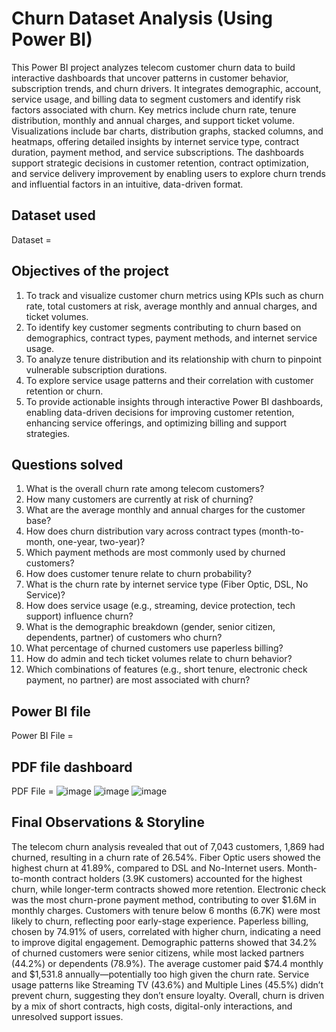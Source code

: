 # Churn Dataset Analysis (Using Power BI)
This Power BI project analyzes telecom customer churn data to build interactive dashboards that uncover patterns in customer behavior, subscription trends, and churn drivers. It integrates demographic, account, service usage, and billing data to segment customers and identify risk factors associated with churn. Key metrics include churn rate, tenure distribution, monthly and annual charges, and support ticket volume. Visualizations include bar charts, distribution graphs, stacked columns, and heatmaps, offering detailed insights by internet service type, contract duration, payment method, and service subscriptions. The dashboards support strategic decisions in customer retention, contract optimization, and service delivery improvement by enabling users to explore churn trends and influential factors in an intuitive, data-driven format.

## Dataset used
Dataset =

## Objectives of the project
1) To track and visualize customer churn metrics using KPIs such as churn rate, total customers at risk, average monthly and annual charges, and ticket volumes.
2) To identify key customer segments contributing to churn based on demographics, contract types, payment methods, and internet service usage.
3) To analyze tenure distribution and its relationship with churn to pinpoint vulnerable subscription durations.
4) To explore service usage patterns and their correlation with customer retention or churn.
5) To provide actionable insights through interactive Power BI dashboards, enabling data-driven decisions for improving customer retention, enhancing service offerings, and optimizing billing and support strategies.
   
## Questions solved
1) What is the overall churn rate among telecom customers?
2) How many customers are currently at risk of churning?
3) What are the average monthly and annual charges for the customer base?
4) How does churn distribution vary across contract types (month-to-month, one-year, two-year)?
5) Which payment methods are most commonly used by churned customers?
6) How does customer tenure relate to churn probability?
7) What is the churn rate by internet service type (Fiber Optic, DSL, No Service)?
8) How does service usage (e.g., streaming, device protection, tech support) influence churn?
9) What is the demographic breakdown (gender, senior citizen, dependents, partner) of customers who churn?
10) What percentage of churned customers use paperless billing?
11) How do admin and tech ticket volumes relate to churn behavior?
12) Which combinations of features (e.g., short tenure, electronic check payment, no partner) are most associated with churn?





## Power BI file
Power BI File =

## PDF file dashboard
PDF File =
![image](https://github.com/user-attachments/assets/e900335c-5ba1-4bf2-ab3d-6d34f56721e1)
![image](https://github.com/user-attachments/assets/5d799eda-1243-4298-bbd0-8004c821542f)
![image](https://github.com/user-attachments/assets/22f9c98d-2282-49cd-aef0-77acd14bf3bd)




## Final Observations & Storyline
The telecom churn analysis revealed that out of 7,043 customers, 1,869 had churned, resulting in a churn rate of 26.54%. Fiber Optic users showed the highest churn at 41.89%, compared to DSL and No-Internet users. Month-to-month contract holders (3.9K customers) accounted for the highest churn, while longer-term contracts showed more retention. Electronic check was the most churn-prone payment method, contributing to over $1.6M in monthly charges. Customers with tenure below 6 months (6.7K) were most likely to churn, reflecting poor early-stage experience. Paperless billing, chosen by 74.91% of users, correlated with higher churn, indicating a need to improve digital engagement. Demographic patterns showed that 34.2% of churned customers were senior citizens, while most lacked partners (44.2%) or dependents (78.9%). The average customer paid $74.4 monthly and $1,531.8 annually—potentially too high given the churn rate. Service usage patterns like Streaming TV (43.6%) and Multiple Lines (45.5%) didn’t prevent churn, suggesting they don’t ensure loyalty. Overall, churn is driven by a mix of short contracts, high costs, digital-only interactions, and unresolved support issues.

